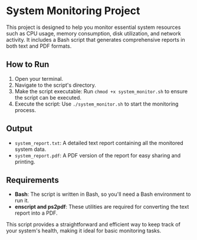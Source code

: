 # System Monitoring Project

This project is designed to help you monitor essential system resources such as CPU usage, memory consumption, disk utilization, and network activity. It includes a Bash script that generates comprehensive reports in both text and PDF formats.

## How to Run

1. Open your terminal.
2. Navigate to the script's directory.
3. Make the script executable: Run `chmod +x system_monitor.sh` to ensure the script can be executed.
4. Execute the script: Use `./system_monitor.sh` to start the monitoring process.

## Output

- `system_report.txt`: A detailed text report containing all the monitored system data.
- `system_report.pdf`: A PDF version of the report for easy sharing and printing.

## Requirements

- **Bash**: The script is written in Bash, so you'll need a Bash environment to run it.
- **enscript and ps2pdf**: These utilities are required for converting the text report into a PDF.

This script provides a straightforward and efficient way to keep track of your system's health, making it ideal for basic monitoring tasks.
